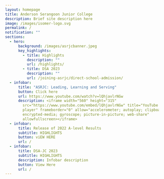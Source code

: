 ```yaml
---
layout: homepage
title: Anderson Serangoon Junior College
description: Brief site description here
image: /images/isomer-logo.svg
permalink: /
notification: ""
sections:
  - hero:
      background: /images/asrjcbanner.jpeg
      key_highlights:
        - title: Highlights
          description: ""
          url: /highlights/
        - title: DSA 2023
          description: ""
          url: /joining-asrjc/direct-school-admission/
  - infobar:
      title: "ASRJC: Leading, Learning and Serving"
      button: Click here
      url: https://www.youtube.com/watch?v=lQhjavlrNGw
      description: <iframe width="560" height="315"
        src="https://www.youtube.com/embed/lQhjavlrNGw" title="YouTube video
        player" frameborder="0" allow="accelerometer; autoplay; clipboard-write;
        encrypted-media; gyroscope; picture-in-picture; web-share"
        allowfullscreen></iframe>
  - infobar:
      title: Release of 2022 A-level Results
      subtitle: HIGHLIGHTS
      button: viEW HERE
      url: /
  - infobar:
      title: DSA-JC 2023
      subtitle: HIGHLIGHTS
      description: Infobar description
      button: View Here
      url: /
---
```


